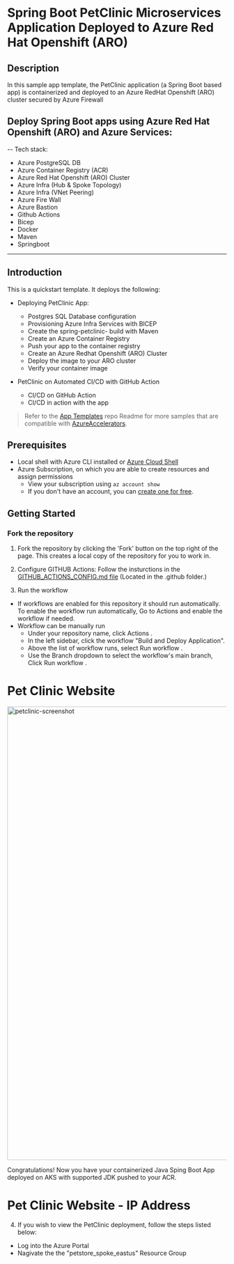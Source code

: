 # Spring Boot PetClinic Microservices Application Deployed to Azure Red Hat Openshift (ARO)
## Description 
In this sample app template, the PetClinic application (a Spring Boot based app) is containerized and deployed to an Azure RedHat Openshift (ARO) cluster secured by Azure Firewall

## Deploy Spring Boot apps using Azure Red Hat Openshift (ARO) and Azure Services:

--
Tech stack:

- Azure PostgreSQL DB
- Azure Container Registry (ACR)
- Azure Red Hat Openshift (ARO) Cluster
- Azure Infra (Hub & Spoke Topology)
- Azure Infra (VNet Peering)
- Azure Fire Wall
- Azure Bastion
- Github Actions
- Bicep
- Docker
- Maven
- Springboot

---

## Introduction

This is a quickstart template. It deploys the following:

* Deploying PetClinic App:
  * Postgres SQL Database configuration
  * Provisioning Azure Infra Services with BICEP
  * Create the spring-petclinic- build with Maven
  * Create an Azure Container Registry
  * Push your app to the container registry
  * Create an Azure Redhat Openshift (ARO) Cluster
  * Deploy the image to your ARO cluster
  * Verify your container image

* PetClinic on Automated CI/CD with GitHub Action  
  * CI/CD on GitHub Action
  * CI/CD in action with the app

> Refer to the [App Templates](https://github.com/microsoft/App-Templates) repo Readme for more samples that are compatible with [AzureAccelerators](https://github.com/Azure/azure-dev/).

## Prerequisites
- Local shell with Azure CLI installed or [Azure Cloud Shell](https://ms.portal.azure.com/#cloudshell/)
- Azure Subscription, on which you are able to create resources and assign permissions
  - View your subscription using ```az account show``` 
  -  If you don't have an account, you can [create one for free](https://azure.microsoft.com/free).  

## Getting Started
### Fork the repository

1.  Fork the repository by clicking the 'Fork' button on the top right of the page.
This creates a local copy of the repository for you to work in. 

2.  Configure GITHUB Actions:  Follow the insturctions in the [GITHUB_ACTIONS_CONFIG.md file](https://github.com/Azure-Samples/app-templates-springboot-app-on-ARO/blob/main/.github/GITHUB_ACTIONS_CONFIG.md) (Located in the .github folder.)

3.  Run the workflow 
   * If workflows are enabled for this repository it should run automatically. To enable the workflow run automatically, Go to Actions and enable the workflow if needed.
   * Workflow can be manually run 
     + Under your repository name, click Actions .
     + In the left sidebar, click the workflow "Build and Deploy Application".
     + Above the list of workflow runs, select Run workflow .
     + Use the Branch dropdown to select the workflow's main branch, Click Run workflow .
  

# Pet Clinic Website

<img width="1042" alt="petclinic-screenshot" src="https://cloud.githubusercontent.com/assets/838318/19727082/2aee6d6c-9b8e-11e6-81fe-e889a5ddfded.png">


Congratulations! Now you have your containerized Java Sping Boot App deployed on AKS with supported JDK pushed to your ACR. 

# Pet Clinic Website - IP Address 

4. If you wish to view the PetClinic deployment, follow the steps listed below:
- Log into the Azure Portal
- Nagivate the the "petstore_spoke_eastus" Resource Group


